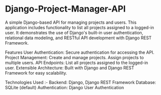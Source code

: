 # Django-Project-Manager-API
A simple Django-based API for managing projects and users. This application includes functionality to list all projects assigned to a logged-in user. It demonstrates the use of Django's built-in user authentication, relational data modeling, and RESTful API development with Django REST Framework.

Features
User Authentication: Secure authentication for accessing the API.
Project Management:
Create and manage projects.
Assign projects to multiple users.
API Endpoints:
List all projects assigned to the logged-in user.
Extensible Architecture: Built with Django and Django REST Framework for easy scalability.

Technologies Used :-
Backend: Django, Django REST Framework
Database: SQLite (default)
Authentication: Django User Authentication

